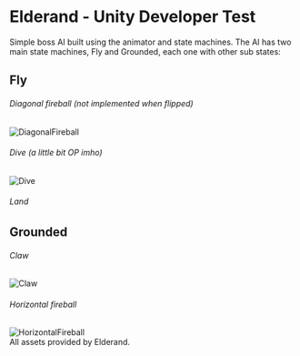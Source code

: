 # Elderand - Unity Developer Test
Simple boss AI built using the animator and state machines. The AI has two main state machines, Fly and Grounded, each one with other sub states:

## Fly
###### Diagonal fireball (not implemented when flipped)
![DiagonalFireball](https://media.githubusercontent.com/media/leandroecorrea/ElderandGargoyle/master/Fly_Fireball.gif)
###### Dive (a little bit OP imho)
![Dive](https://media.githubusercontent.com/media/leandroecorrea/ElderandGargoyle/master/Fly_Dive.gif)
###### Land
## Grounded
###### Claw
![Claw](https://media.githubusercontent.com/media/leandroecorrea/ElderandGargoyle/master/Claw.gif)
###### Horizontal fireball
![HorizontalFireball](https://media.githubusercontent.com/media/leandroecorrea/ElderandGargoyle/master/Horizontal_Fireball.gif)
<br />
All assets provided by Elderand.
